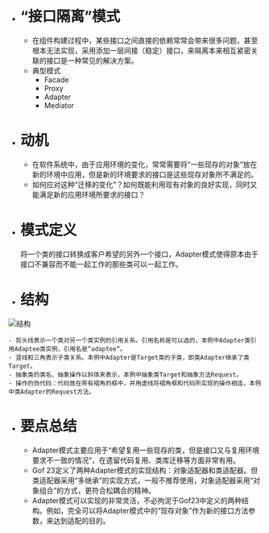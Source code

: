 - # “接口隔离”模式
  - 在组件构建过程中，某些接口之间直接的依赖常常会带来很多问题，甚至根本无法实现，采用添加一层间接（稳定）接口，来隔离本来相互紧密关联的接口是一种常见的解决方案。
  - 典型模式
    - Facade
    - Proxy
    - Adapter
    - Mediator
    
- # 动机
  - 在软件系统中，由于应用环境的变化，常常需要将“一些现存的对象”放在新的环境中应用，但是新的环境要求的接口是这些现存对象所不满足的。
  - 如何应对这种“迁移的变化”？如何既能利用现有对象的良好实现，同时又能满足新的应用环境所要求的接口？

- # 模式定义
  将一个类的接口转换成客户希望的另外一个接口，Adapter模式使得原本由于接口不兼容而不能一起工作的那些类可以一起工作。
  
- # 结构
![结构](https://github.com/havenow/my-C-plus-plus/blob/master/C%2B%2B%E8%AE%BE%E8%AE%A1%E6%A8%A1%E5%BC%8F/images/%E7%BB%93%E6%9E%84%EF%BC%88Structure%EF%BC%89-adapter.png)  


    - 剪头线表示一个类对另一个类实例的引用关系。引用名称是可以选的，本例中Adapter类引用Adaptee类实例，引用名是“adaptee”。
    - 竖线和三角表示子类关系。本例中Adapter是Target类的子类，即类Adapter继承了类Target。
    - 抽象类的类名、抽象操作以斜体来表示，本例中抽象类Target和抽象方法Request。
    - 操作的伪代码：代码放在带有褶角的框中，并用虚线将褶角框和代码所实现的操作相连，本例中类Adapter的Request方法。


- # 要点总结
  - Adapter模式主要应用于“希望复用一些现存的类，但是接口又与复用环境要求不一致的情况”，在遗留代码复用、类库迁移等方面非常有用。
  - Gof 23定义了两种Adapter模式的实现结构：对象适配器和类适配器。但类适配器采用“多继承”的实现方式，一般不推荐使用，对象适配器采用“对象组合”的方式，更符合松耦合的精神。
  - Adapter模式可以实现的非常灵活，不必拘泥于Gof23中定义的两种结构。例如，完全可以将Adapter模式中的“现存对象”作为新的接口方法参数，来达到适配的目的。
  
  
